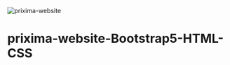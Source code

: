 ![prixima-website](https://user-images.githubusercontent.com/76960865/167841572-39873d47-cdcf-40a2-a705-2aca4eb2a23d.png)
# prixima-website-Bootstrap5-HTML-CSS


